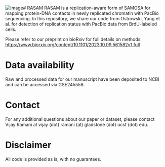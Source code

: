 ![image](https://github.com/user-attachments/assets/1532fb51-4d19-4fa3-93a6-84eb071e6235)# RASAM
RASAM is a replication-aware form of SAMOSA for mapping protein-DNA contacts in newly replicated chromatin with PacBio sequencing. In this repository, we share our code from Ostrowski, Yang et al. for detection of replication status with PacBio data from BrdU-labeled cells.

Please refer to our preprint on bioRxiv for full details on methods: https://www.biorxiv.org/content/10.1101/2023.10.09.561582v1.full

# Data availability
Raw and processed data for our manuscript have been deposited to NCBI and can be accessed via GSE245558.

# Contact
For any additional questions about our paper or dataset, please contact Vijay Ramani at vijay (dot) ramani (at) gladstone (dot) ucsf (dot) edu.

# Disclaimer
All code is provided as is, with no guarantees.
